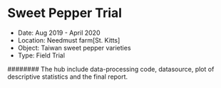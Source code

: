 # Sweet Pepper Trial
* Date: 		Aug 2019 - April 2020
* Location:	Needmust farm[St. Kitts]
* Object:		Taiwan sweet pepper varieties
* Type:		Field Trial

######## The hub include data-processing code, datasource, plot of descriptive statistics and the final report.

